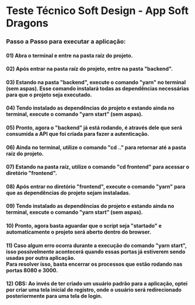 # Teste Técnico Soft Design - App Soft Dragons

### Passo a Passo para executar a aplicação:

#### 01) Abra o terminal e entre na pasta raíz do projeto. 
#### 02) Após entrar na pasta raíz do projeto, entre na pasta "backend". 
#### 03) Estando na pasta "backend", execute o comando "yarn" no terminal (sem aspas). Esse comando instalará todas as dependências necessárias para que o projeto seja executado.
#### 04) Tendo instalado as dependências do projeto e estando ainda no terminal, execute o comando "yarn start" (sem aspas).
#### 05) Pronto, agora o "backend" já está rodando, é através dele que será consumida a API que foi criada para fazer a autenticação. 
#### 06) Ainda no terminal, utilize o comando "cd .." para retornar até a pasta raíz do projeto. 
#### 07) Estando na pasta raíz, utilize o comando "cd frontend"  para acessar o diretório "frontend". 
#### 08) Após entrar no diretório "frontend", execute o comando "yarn" para que as dependências do projeto sejam instaladas.
#### 09) Tendo instalado as dependências do projeto e estando ainda no terminal, execute o comando "yarn start" (sem aspas).
#### 10) Pronto, agora basta aguardar que o script seja "startado" e automaticamente o projeto será aberto dentro do browser.
#### 11) Caso algum erro ocorra durante a execução do comando "yarn start", <br>isso possivelmente acontecerá quando essas portas já estiverem sendo usadas por outra aplicação.<br> Para resolver isso, basta encerrar os processos que estão rodando nas portas 8080 e 3000.
#### 12) OBS: Ao invés de ter criado um usuário padrão para a aplicação, optei por criar uma tela inicial de registro, onde o usuário será redirecionado posteriormente para uma tela de login.
